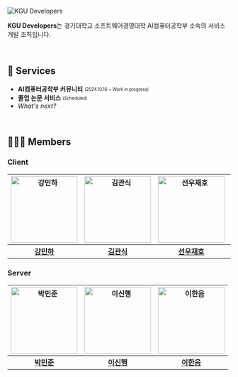 ![KGU Developers](https://github.com/user-attachments/assets/16db5de1-ae28-46f4-af78-eaf07db22693)

**KGU Developers**는 경기대학교 소프트웨어경영대학 AI컴퓨터공학부 소속의 서비스 개발 조직입니다.

&nbsp;

## 🚀 Services
- **AI컴퓨터공학부 커뮤니티** <sub><sup>(2024.10.10 ~ Work in progress)</sup></sub>
- **졸업 논문 서비스** <sub><sup>(Scheduled)</sup></sub>
- *What's next?*

&nbsp;

## 👨🏻‍💻 Members
### Client
|[<img src="https://github.com/m2na7.png" alt="강민하" width="150" />](https://github.com/m2na7)|[<img src="https://github.com/gwansikk.png" alt="김관식" width="150" />](https://github.com/gwansikk)|[<img src="https://github.com/SunwooJaeho.png" alt="선우재호" width="150" />](https://github.com/SunwooJaeho)|[<img src="https://github.com/wontory.png" alt="조성원" width="150" />](https://github.com/wontory)|
|:---:|:---:|:---:|:---:|
| [**강민하**](https://github.com/m2na7) | [**김관식**](https://github.com/gwansikk) | [**선우재호**](https://github.com/SunwooJaeho) | [**조성원**](https://github.com/wontory) |

### Server
|[<img src="https://github.com/minjo-on.png" alt="박민준" width="150" />](https://github.com/minjo-on)|[<img src="https://github.com/LeeShinHaeng.png" alt="이신행" width="150" />](https://github.com/LeeShinHaeng)|[<img src="https://github.com/LeeHanEum.png" alt="이한음" width="150" />](https://github.com/LeeHanEum)|
|:---:|:---:|:---:|
| [**박민준**](https://github.com/minjo-on) | [**이신행**](https://github.com/LeeShinHaeng) | [**이한음**](https://github.com/LeeHanEum) |
